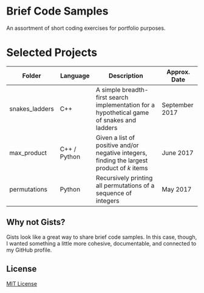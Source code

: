 # Brief Code Samples

An assortment of short coding exercises for portfolio purposes.

# Selected Projects

| Folder | Language | Description | Approx. Date |
| --- | --- | --- | --- |
| snakes_ladders | C++ | A simple breadth-first search implementation for a hypothetical game of snakes and ladders | September 2017 |
| max_product | C++ / Python | Given a list of positive and/or negative integers, finding the largest product of *k* items | June 2017 |
| permutations | Python | Recursively printing all permutations of a sequence of integers | May 2017 |

## Why not Gists?
Gists look like a great way to share brief code samples. In this case, though, I wanted something a little more cohesive, documentable, and connected to my GitHub profile.

## License
[MIT License](https://choosealicense.com/licenses/mit/)
